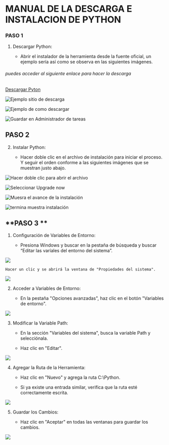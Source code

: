 # **MANUAL DE LA DESCARGA E INSTALACION DE PYTHON**

### **PASO 1**

1. Descargar  Python: 

    * Abrir el instalador de la herramienta desde la fuente oficial, un ejemplo sería así como se observa en las siguientes imágenes. 

###### puedes acceder al siguiente enlace para hacer la descarga
    
[ Descargar Pyton](https://www.python.org/downloads/)

![Ejemplo sitio de descarga](dercarga1.png)


![Ejemplo de como descargar](descarga2.jpg)


![Guardar en Administrador de tareas](descarga3.jpg)


## **PASO 2**

2. 	Instalar Python: 

    * Hacer doble clic en el archivo de instalación para iniciar el proceso. Y seguir el orden conforme a las siguientes imágenes que se muestran justo abajo.

![Hacer doble clic para abrir el archivo](descarga4.jpg)

![Seleccionar Upgrade now](descarga5.jpg)

![Muesra el avance de la instalación](descarga6.jpg)

![termina muestra instalación ](descarga7.jpg)


## **PASO 3 **
1. Configuración de Variables de Entorno:
 
    *	Presiona Windows y buscar en la pestaña de búsqueda
    y buscar “Editar las varíales del entorno del sistema”. 

![ ](descarga8.jpg)

	Hacer un clic y se abrirá la ventana de "Propiedades del sistema". 

![ ](descarga9.jpg)

2.  Acceder a Variables de Entorno: 

    *	En la pestaña "Opciones avanzadas", haz clic en el botón "Variables de entorno". 

![ ](descarga10.jpg)

3.	Modificar la Variable Path:

    *	En la sección "Variables del sistema", busca la variable Path y selecciónala. 

    *	Haz clic en "Editar". 

![ ](descarga11.jpg)

4.	Agregar la Ruta de la Herramienta: 

    *	Haz clic en "Nuevo" y agrega la ruta C:\Python. 
   
    *	Si ya existe una entrada similar, verifica que la ruta esté correctamente escrita. 

![ ](descarga12.jpg)

5.	Guardar los Cambios: 

    *	Haz clic en "Aceptar" en todas las ventanas para guardar los cambios. 

![ ](descarga13.jpg)

